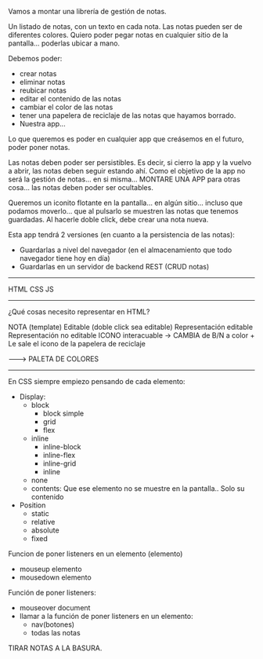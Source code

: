 Vamos a montar una librería de gestión de notas.

Un listado de notas, con un texto en cada nota.
Las notas pueden ser de diferentes colores.
Quiero poder pegar notas en cualquier sitio de la pantalla... poderlas ubicar a mano.

Debemos poder:
- crear notas
- eliminar notas
- reubicar notas
- editar el contenido de las notas
- cambiar el color de las notas
- tener una papelera de reciclaje de las notas que hayamos borrado.
- Nuestra app...

Lo que queremos es poder en cualquier app que creásemos en el futuro, poder poner notas.

Las notas deben poder ser persistibles. Es decir, si cierro la app y la vuelvo a abrir, las notas deben seguir estando ahí.
Como el objetivo de la app no será la gestión de notas... en si misma... MONTARE UNA APP para otras cosa... las notas deben poder ser ocultables.

Queremos un iconito flotante en la pantalla... en algún sitio... incluso que podamos moverlo... que al pulsarlo se muestren las notas que tenemos guardadas.
Al hacerle doble click, debe crear una nota nueva.

Esta app tendrá 2 versiones (en cuanto a la persistencia de las notas):
- Guardarlas a nivel del navegador (en el almacenamiento que todo navegador tiene hoy en día)
- Guardarlas en un servidor de backend REST (CRUD notas)

---

HTML
    CSS
JS

---

¿Qué cosas necesito representar en HTML?

NOTA (template)
    Editable (doble click sea editable)
     Representación editable
     Representación no editable
ICONO interacuable -> CAMBIA de B/N a color + Le sale el icono de la papelera de reciclaje

---> PALETA DE COLORES

---

En CSS siempre empiezo pensando de cada elemento:
- Display:
  - block
    - block simple
    - grid
    - flex
  - inline
    - inline-block
    - inline-flex
    - inline-grid
    - inline
  - none
  - contents: Que ese elemento no se muestre en la pantalla.. Solo su contenido
- Position
  - static
  - relative
  - absolute
  - fixed

Funcion de poner listeners en un elemento (elemento)
- mouseup       elemento
- mousedown     elemento



Función de poner listeners:
- mouseover     document
- llamar a la función de poner listeners en un elemento:
  - nav(botones)
  - todas las notas


TIRAR NOTAS A LA BASURA.